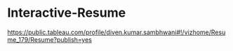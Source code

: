 # Interactive-Resume

https://public.tableau.com/profile/diven.kumar.sambhwani#!/vizhome/Resume_179/Resume?publish=yes
